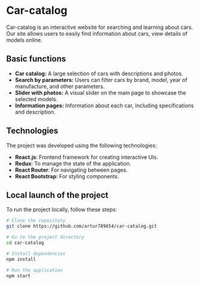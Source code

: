 # Car-catalog

Car-catalog is an interactive website for searching and learning about cars. Our site allows users to easily find information about cars, view details of models online.

## Basic functions

- **Car catalog:** A large selection of cars with descriptions and photos.
- **Search by parameters:** Users can filter cars by brand, model, year of manufacture, and other parameters.
- **Slider with photos:** A visual slider on the main page to showcase the selected models.
- **Information pages:** Information about each car, including specifications and description.

## Technologies

The project was developed using the following technologies:

- **React.js**: Frontend framework for creating interactive UIs.
- **Redux**: To manage the state of the application.
- **React Router**: For navigating between pages.
- **React Bootstrap**: For styling components.

## Local launch of the project

To run the project locally, follow these steps:

```bash
# Clone the repository
git clone https://github.com/artur789654/car-catalog.git

# Go to the project directory
cd car-catalog

# Install dependencies
npm install

# Run the application
npm start
```
